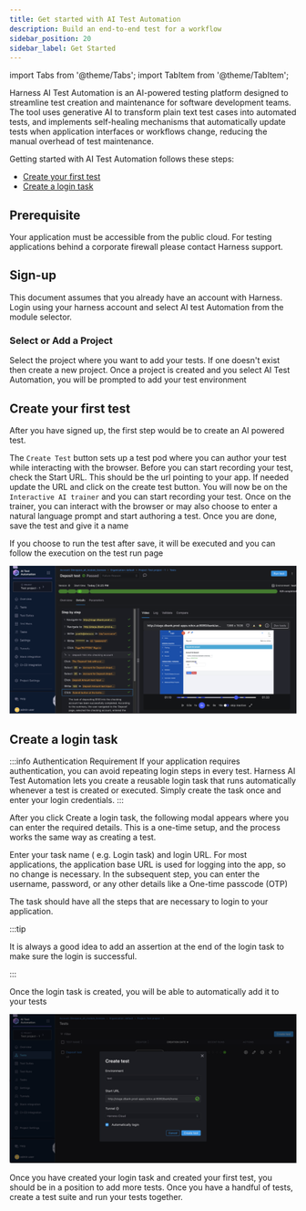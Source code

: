 ```yaml
---
title: Get started with AI Test Automation
description: Build an end-to-end test for a workflow
sidebar_position: 20
sidebar_label: Get Started
---
```


import Tabs from '@theme/Tabs';
import TabItem from '@theme/TabItem';

Harness AI Test Automation is an AI-powered testing platform designed to streamline test creation and maintenance for software development teams. The tool uses generative AI to transform plain text test cases into automated tests, and implements self-healing mechanisms that automatically update tests when application interfaces or workflows change, reducing the manual overhead of test maintenance.

Getting started with AI Test Automation follows these steps:
- [Create your first test](/docs/ai-test-automation/get-started/quickstart#create-your-first-test)
- [Create a login task](/docs/ai-test-automation/get-started/quickstart#create-a-login-task)

<!-- Note: If you are an existing Relicx customer, please continue to refer to 
[Relicx documentation](https://docs.relicx.ai/) -->

## Prerequisite
Your application must be accessible from the public cloud. For testing applications behind a corporate firewall please contact Harness support. 

## Sign-up

This document assumes that you already have an account with Harness. Login using your harness account and select AI test Automation from the module selector. 

### Select or Add a Project

Select the project where you want to add your tests. If one doesn't exist then create a new project. Once a project is created and you select AI Test Automation, you will be prompted to add your test environment


## Create your first test

<DocVideo src="https://app.tango.us/app/embed/f576a21b-38d4-4427-baa1-e06d27a2d589?skipCover=true&defaultListView=false&skipBranding=false&makeViewOnly=true&hideAuthorAndDetails=true" title="Create and Run Test in Harness AI Test Automation" />

After you have signed up, the first step would be to create an AI powered test.

The `Create Test` button sets up a test pod where you can author your test while interacting with the browser.
Before you can start recording your test, check the Start URL. This should be the url pointing to your app. If needed update the URL and click on the create test button. You will now be on the `Interactive AI trainer` and you can start recording your test.
Once on the trainer, you can interact with the browser or may also choose to enter a natural language prompt and start authoring a test.
Once you are done, save the test and give it a name 

If you choose to run the test after save, it will be executed and you can follow the execution on the test run page 

![](./static/create-test-6.png)

## Create a login task 

<DocVideo src="https://app.tango.us/app/embed/dc74a4dc-9348-4aea-a7bf-09087a1a7640?skipCover=true&defaultListView=false&skipBranding=false&makeViewOnly=true&hideAuthorAndDetails=true" title="Create Login Task in Harness AI Test Automation" />

:::info Authentication Requirement
If your application requires authentication, you can avoid repeating login steps in every test.
Harness AI Test Automation lets you create a reusable login task that runs automatically whenever a test is created or executed. Simply create the task once and enter your login credentials.
:::


After you click Create a login task, the following modal appears where you can enter the required details. This is a one-time setup, and the process works the same way as creating a test.

Enter your task name ( e.g. Login task) and login URL. 
For most applications, the application base URL is used for logging into the app, so no change is necessary. In the subsequent step, you can enter the username, password, or any other details like a One-time passcode (OTP)

The task should have all the steps that are necessary to login to your application.

:::tip

It is always a good idea to add an assertion at the end of the login task to make sure the login is successful. 

:::

Once the login task is created, you will be able to automatically add it to your tests

![](./static/create-login-task-6.png)

Once you have created your login task and created your first test, you should be in a position to add more tests. Once you have a handful of tests, create a test suite and run your tests together. 